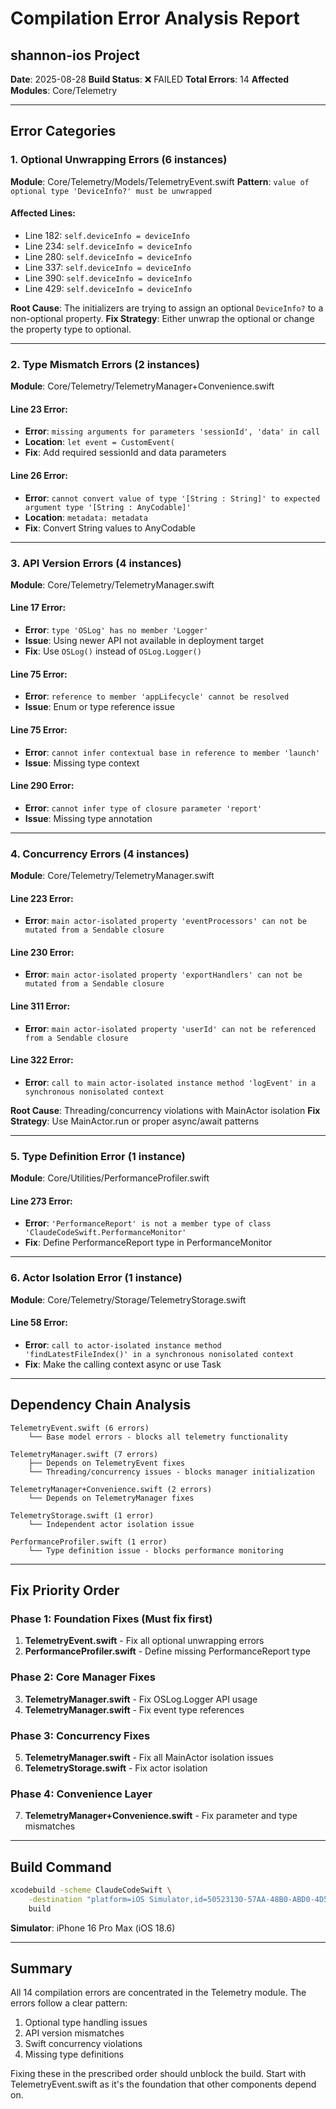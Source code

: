 # Compilation Error Analysis Report
## shannon-ios Project

**Date**: 2025-08-28
**Build Status**: ❌ FAILED
**Total Errors**: 14
**Affected Modules**: Core/Telemetry

---

## Error Categories

### 1. Optional Unwrapping Errors (6 instances)
**Module**: Core/Telemetry/Models/TelemetryEvent.swift
**Pattern**: `value of optional type 'DeviceInfo?' must be unwrapped`

#### Affected Lines:
- Line 182: `self.deviceInfo = deviceInfo`
- Line 234: `self.deviceInfo = deviceInfo`
- Line 280: `self.deviceInfo = deviceInfo`
- Line 337: `self.deviceInfo = deviceInfo`
- Line 390: `self.deviceInfo = deviceInfo`
- Line 429: `self.deviceInfo = deviceInfo`

**Root Cause**: The initializers are trying to assign an optional `DeviceInfo?` to a non-optional property.
**Fix Strategy**: Either unwrap the optional or change the property type to optional.

---

### 2. Type Mismatch Errors (2 instances)
**Module**: Core/Telemetry/TelemetryManager+Convenience.swift

#### Line 23 Error:
- **Error**: `missing arguments for parameters 'sessionId', 'data' in call`
- **Location**: `let event = CustomEvent(`
- **Fix**: Add required sessionId and data parameters

#### Line 26 Error:
- **Error**: `cannot convert value of type '[String : String]' to expected argument type '[String : AnyCodable]'`
- **Location**: `metadata: metadata`
- **Fix**: Convert String values to AnyCodable

---

### 3. API Version Errors (4 instances)
**Module**: Core/Telemetry/TelemetryManager.swift

#### Line 17 Error:
- **Error**: `type 'OSLog' has no member 'Logger'`
- **Issue**: Using newer API not available in deployment target
- **Fix**: Use `OSLog()` instead of `OSLog.Logger()`

#### Line 75 Error:
- **Error**: `reference to member 'appLifecycle' cannot be resolved`
- **Issue**: Enum or type reference issue

#### Line 75 Error:
- **Error**: `cannot infer contextual base in reference to member 'launch'`
- **Issue**: Missing type context

#### Line 290 Error:
- **Error**: `cannot infer type of closure parameter 'report'`
- **Issue**: Missing type annotation

---

### 4. Concurrency Errors (4 instances)
**Module**: Core/Telemetry/TelemetryManager.swift

#### Line 223 Error:
- **Error**: `main actor-isolated property 'eventProcessors' can not be mutated from a Sendable closure`

#### Line 230 Error:
- **Error**: `main actor-isolated property 'exportHandlers' can not be mutated from a Sendable closure`

#### Line 311 Error:
- **Error**: `main actor-isolated property 'userId' can not be referenced from a Sendable closure`

#### Line 322 Error:
- **Error**: `call to main actor-isolated instance method 'logEvent' in a synchronous nonisolated context`

**Root Cause**: Threading/concurrency violations with MainActor isolation
**Fix Strategy**: Use MainActor.run or proper async/await patterns

---

### 5. Type Definition Error (1 instance)
**Module**: Core/Utilities/PerformanceProfiler.swift

#### Line 273 Error:
- **Error**: `'PerformanceReport' is not a member type of class 'ClaudeCodeSwift.PerformanceMonitor'`
- **Fix**: Define PerformanceReport type in PerformanceMonitor

---

### 6. Actor Isolation Error (1 instance)
**Module**: Core/Telemetry/Storage/TelemetryStorage.swift

#### Line 58 Error:
- **Error**: `call to actor-isolated instance method 'findLatestFileIndex()' in a synchronous nonisolated context`
- **Fix**: Make the calling context async or use Task

---

## Dependency Chain Analysis

```
TelemetryEvent.swift (6 errors)
    └── Base model errors - blocks all telemetry functionality
    
TelemetryManager.swift (7 errors)
    ├── Depends on TelemetryEvent fixes
    └── Threading/concurrency issues - blocks manager initialization
    
TelemetryManager+Convenience.swift (2 errors)
    └── Depends on TelemetryManager fixes
    
TelemetryStorage.swift (1 error)
    └── Independent actor isolation issue
    
PerformanceProfiler.swift (1 error)
    └── Type definition issue - blocks performance monitoring
```

---

## Fix Priority Order

### Phase 1: Foundation Fixes (Must fix first)
1. **TelemetryEvent.swift** - Fix all optional unwrapping errors
2. **PerformanceProfiler.swift** - Define missing PerformanceReport type

### Phase 2: Core Manager Fixes
3. **TelemetryManager.swift** - Fix OSLog.Logger API usage
4. **TelemetryManager.swift** - Fix event type references

### Phase 3: Concurrency Fixes
5. **TelemetryManager.swift** - Fix all MainActor isolation issues
6. **TelemetryStorage.swift** - Fix actor isolation

### Phase 4: Convenience Layer
7. **TelemetryManager+Convenience.swift** - Fix parameter and type mismatches

---

## Build Command

```bash
xcodebuild -scheme ClaudeCodeSwift \
    -destination "platform=iOS Simulator,id=50523130-57AA-48B0-ABD0-4D59CE455F14" \
    build
```

**Simulator**: iPhone 16 Pro Max (iOS 18.6)

---

## Summary

All 14 compilation errors are concentrated in the Telemetry module. The errors follow a clear pattern:
1. Optional type handling issues
2. API version mismatches  
3. Swift concurrency violations
4. Missing type definitions

Fixing these in the prescribed order should unblock the build. Start with TelemetryEvent.swift as it's the foundation that other components depend on.